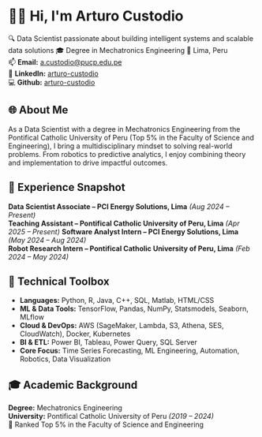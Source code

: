 # 👨‍🔬 Hi, I'm Arturo Custodio

🔍 Data Scientist passionate about building intelligent systems and scalable data solutions
🎓 Degree in Mechatronics Engineering
📌 Lima, Peru  
📫 **Email:** a.custodio@pucp.edu.pe  
🔗 **LinkedIn:** [arturo-custodio](https://linkedin.com/in/arturo-custodio)  
💻 **Github:** [arturo-custodio](https://github.com/arturo-custodio)

## 🌐 About Me

As a Data Scientist with a degree in Mechatronics Engineering from the Pontifical Catholic University of Peru (Top 5% in the Faculty of Science and Engineering), I bring a multidisciplinary mindset to solving real-world problems. From robotics to predictive analytics, I enjoy combining theory and implementation to drive impactful outcomes.

## 🌟 Experience Snapshot

**Data Scientist Associate – PCI Energy Solutions, Lima** *(Aug 2024 – Present)*  
**Teaching Assistant – Pontifical Catholic University of Peru, Lima** *(Apr 2025 – Present)*
**Software Analyst Intern – PCI Energy Solutions, Lima** *(May 2024 – Aug 2024)*  
**Robot Research Intern – Pontifical Catholic University of Peru, Lima** *(Feb 2024 – May 2024)*  

## 🧰 Technical Toolbox

- **Languages:** Python, R, Java, C++, SQL, Matlab, HTML/CSS  
- **ML & Data Tools:** TensorFlow, Pandas, NumPy, Statsmodels, Seaborn, MLflow  
- **Cloud & DevOps:** AWS (SageMaker, Lambda, S3, Athena, SES, CloudWatch), Docker, Kubernetes  
- **BI & ETL:** Power BI, Tableau, Power Query, SQL Server  
- **Core Focus:** Time Series Forecasting, ML Engineering, Automation, Robotics, Data Visualization

## 🎓 Academic Background

**Degree:** Mechatronics Engineering  
**University:** Pontifical Catholic University of Peru *(2019 – 2024)*  
🏅 Ranked Top 5% in the Faculty of Science and Engineering
